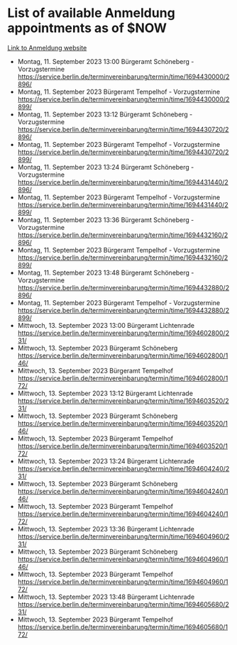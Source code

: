 # List of available Anmeldung appointments as of $NOW
[Link to Anmeldung website](https://service.berlin.de/terminvereinbarung/termin/tag.php?termin=1&anliegen[]=120686&dienstleisterlist=122210,122217,327316,122219,327312,122227,327314,122231,327346,122243,327348,122254,122252,329742,122260,329745,122262,329748,122271,327278,122273,327274,122277,327276,330436,122280,327294,122282,327290,122284,327292,122291,327270,122285,327266,122286,327264,122296,327268,150230,329760,122297,327286,122294,327284,122312,329763,122314,329775,122304,327330,122311,327334,122309,327332,317869,122281,327352,122279,329772,122283,122276,327324,122274,327326,122267,329766,122246,327318,122251,327320,122257,327322,122208,327298,122226,327300&herkunft=http%3A%2F%2Fservice.berlin.de%2Fdienstleistung%2F120686%2F)
- Montag, 11. September 2023 13:00 Bürgeramt Schöneberg - Vorzugstermine https://service.berlin.de/terminvereinbarung/termin/time/1694430000/2896/
- Montag, 11. September 2023  Bürgeramt Tempelhof - Vorzugstermine https://service.berlin.de/terminvereinbarung/termin/time/1694430000/2899/
- Montag, 11. September 2023 13:12 Bürgeramt Schöneberg - Vorzugstermine https://service.berlin.de/terminvereinbarung/termin/time/1694430720/2896/
- Montag, 11. September 2023  Bürgeramt Tempelhof - Vorzugstermine https://service.berlin.de/terminvereinbarung/termin/time/1694430720/2899/
- Montag, 11. September 2023 13:24 Bürgeramt Schöneberg - Vorzugstermine https://service.berlin.de/terminvereinbarung/termin/time/1694431440/2896/
- Montag, 11. September 2023  Bürgeramt Tempelhof - Vorzugstermine https://service.berlin.de/terminvereinbarung/termin/time/1694431440/2899/
- Montag, 11. September 2023 13:36 Bürgeramt Schöneberg - Vorzugstermine https://service.berlin.de/terminvereinbarung/termin/time/1694432160/2896/
- Montag, 11. September 2023  Bürgeramt Tempelhof - Vorzugstermine https://service.berlin.de/terminvereinbarung/termin/time/1694432160/2899/
- Montag, 11. September 2023 13:48 Bürgeramt Schöneberg - Vorzugstermine https://service.berlin.de/terminvereinbarung/termin/time/1694432880/2896/
- Montag, 11. September 2023  Bürgeramt Tempelhof - Vorzugstermine https://service.berlin.de/terminvereinbarung/termin/time/1694432880/2899/
- Mittwoch, 13. September 2023 13:00 Bürgeramt Lichtenrade https://service.berlin.de/terminvereinbarung/termin/time/1694602800/231/
- Mittwoch, 13. September 2023  Bürgeramt Schöneberg https://service.berlin.de/terminvereinbarung/termin/time/1694602800/146/
- Mittwoch, 13. September 2023  Bürgeramt Tempelhof https://service.berlin.de/terminvereinbarung/termin/time/1694602800/172/
- Mittwoch, 13. September 2023 13:12 Bürgeramt Lichtenrade https://service.berlin.de/terminvereinbarung/termin/time/1694603520/231/
- Mittwoch, 13. September 2023  Bürgeramt Schöneberg https://service.berlin.de/terminvereinbarung/termin/time/1694603520/146/
- Mittwoch, 13. September 2023  Bürgeramt Tempelhof https://service.berlin.de/terminvereinbarung/termin/time/1694603520/172/
- Mittwoch, 13. September 2023 13:24 Bürgeramt Lichtenrade https://service.berlin.de/terminvereinbarung/termin/time/1694604240/231/
- Mittwoch, 13. September 2023  Bürgeramt Schöneberg https://service.berlin.de/terminvereinbarung/termin/time/1694604240/146/
- Mittwoch, 13. September 2023  Bürgeramt Tempelhof https://service.berlin.de/terminvereinbarung/termin/time/1694604240/172/
- Mittwoch, 13. September 2023 13:36 Bürgeramt Lichtenrade https://service.berlin.de/terminvereinbarung/termin/time/1694604960/231/
- Mittwoch, 13. September 2023  Bürgeramt Schöneberg https://service.berlin.de/terminvereinbarung/termin/time/1694604960/146/
- Mittwoch, 13. September 2023  Bürgeramt Tempelhof https://service.berlin.de/terminvereinbarung/termin/time/1694604960/172/
- Mittwoch, 13. September 2023 13:48 Bürgeramt Lichtenrade https://service.berlin.de/terminvereinbarung/termin/time/1694605680/231/
- Mittwoch, 13. September 2023  Bürgeramt Tempelhof https://service.berlin.de/terminvereinbarung/termin/time/1694605680/172/
